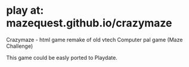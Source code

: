 # play at: mazequest.github.io/crazymaze
Crazymaze - html game remake of old vtech Computer pal game (Maze Challenge)


This game could be easly ported to Playdate.
